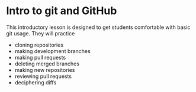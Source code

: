 # Intro to git and GitHub

This introductory lesson is designed to get students comfortable with basic git usage. They will practice
* cloning repositories
* making development branches
* making pull requests
* deleting merged branches
* making new repositories
* reviewing pull requests
* deciphering diffs
